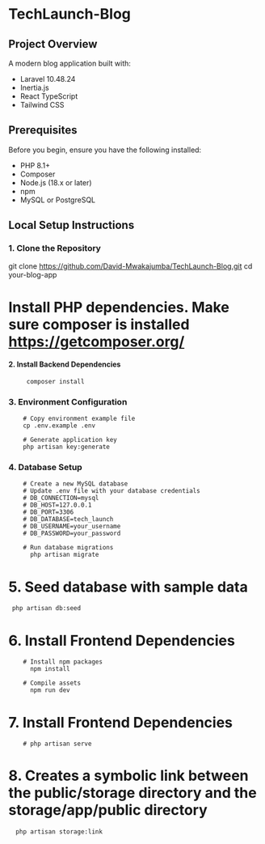 # TechLaunch-Blog

## Project Overview

A modern blog application built with:

-   Laravel 10.48.24
-   Inertia.js
-   React TypeScript
-   Tailwind CSS

## Prerequisites

Before you begin, ensure you have the following installed:

-   PHP 8.1+
-   Composer
-   Node.js (18.x or later)
-   npm
-   MySQL or PostgreSQL

## Local Setup Instructions

### 1. Clone the Repository

git clone https://github.com/David-Mwakajumba/TechLaunch-Blog.git
cd your-blog-app

# Install PHP dependencies. Make sure composer is installed https://getcomposer.org/

#### 2. Install Backend Dependencies

         composer install

### 3. Environment Configuration

        # Copy environment example file
        cp .env.example .env

        # Generate application key
        php artisan key:generate

### 4. Database Setup

        # Create a new MySQL database
        # Update .env file with your database credentials
        # DB_CONNECTION=mysql
        # DB_HOST=127.0.0.1
        # DB_PORT=3306
        # DB_DATABASE=tech_launch
        # DB_USERNAME=your_username
        # DB_PASSWORD=your_password

        # Run database migrations
          php artisan migrate

# 5. Seed database with sample data

     php artisan db:seed

# 6. Install Frontend Dependencies

        # Install npm packages
          npm install

        # Compile assets
          npm run dev

# 7. Install Frontend Dependencies

        # php artisan serve

# 8. Creates a symbolic link between the public/storage directory and the storage/app/public directory

      php artisan storage:link
